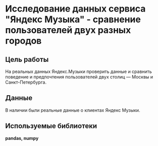 # Исследование данных сервиса "Яндекс Музыка" - сравнение пользователей двух разных городов

## Цель работы

На реальных данных Яндекс.Музыки проверить данные и сравнить поведение и предпочтения пользователей двух столиц — Москвы и Санкт-Петербурга.


## Данные

В наличии были реальные данные о клиентах Яндекс Музыки.

## Используемые библиотеки

**pandas, numpy**
